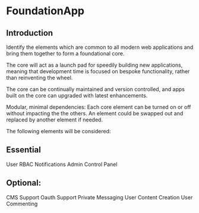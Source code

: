 FoundationApp
=======================

Introduction
------------
Identify the elements which are common to all modern web applications and bring them together to form a foundational core.

The core will act as a launch pad for speedily building new applications, meaning that development time is focused on bespoke functionality, rather than reinventing the wheel.

The core can be continually maintained and version controlled, and apps built on the core can upgraded with latest enhancements.

Modular, minimal dependencies: Each core element can be turned on or off without impacting the the others.  An element could be swapped out and replaced by another element if needed.

The following elements will be considered:

Essential
------------
User
RBAC
Notifications
Admin Control Panel

Optional:
------------
CMS Support
Oauth Support
Private Messaging
User Content Creation
User Commenting


